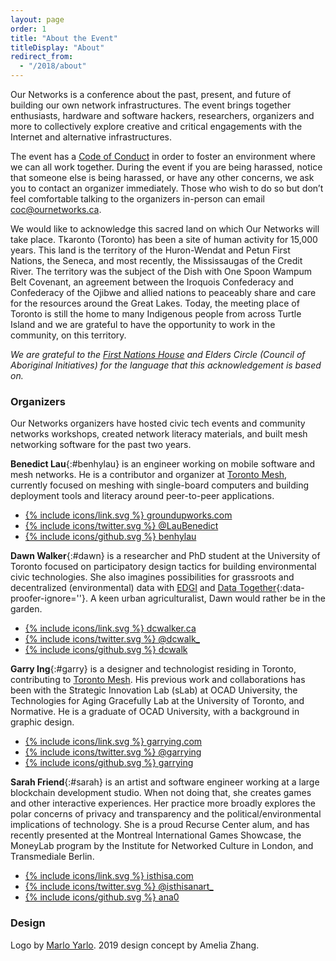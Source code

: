 ```yaml
---
layout: page
order: 1
title: "About the Event"
titleDisplay: "About"
redirect_from:
  - "/2018/about"
---
```


Our Networks is a conference about the past, present, and future of building our own network infrastructures. The event brings together enthusiasts, hardware and software hackers, researchers, organizers and more to collectively explore creative and critical engagements with the Internet and alternative infrastructures.

The event has a <a href="/code-of-conduct/">Code of Conduct</a> in order to foster an environment where we can all work together. During the event if you are being harassed, notice that someone else is being harassed, or have any other concerns, we ask you to contact an organizer immediately. Those who wish to do so but don’t feel comfortable talking to the organizers in-person can email [coc@ournetworks.ca](mailto:coc@ournetworks.ca).

We would like to acknowledge this sacred land on which Our Networks will take place. Tkaronto (Toronto) has been a site of human activity for 15,000 years. This land is the territory of the Huron-Wendat and Petun First Nations, the Seneca, and most recently, the Mississaugas of the Credit River. The territory was the subject of the Dish with One Spoon Wampum Belt Covenant, an agreement between the Iroquois Confederacy and Confederacy of the Ojibwe and allied nations to peaceably share and care for the resources around the Great Lakes. Today, the meeting place of Toronto is still the home to many Indigenous people from across Turtle Island and we are grateful to have the opportunity to work in the community, on this territory.

_We are grateful to the [First Nations House](https://www.studentlife.utoronto.ca/fnh) and Elders Circle (Council of Aboriginal Initiatives) for the language that this acknowledgement is based on._

###  Organizers

Our Networks organizers have hosted civic tech events and community networks workshops, created network literacy materials, and built mesh networking software for the past two years.

**Benedict Lau**{:#benhylau} is an engineer working on mobile software and mesh networks. He is a contributor and organizer at [Toronto Mesh](https://tomesh.net/), currently focused on meshing with single-board computers and building deployment tools and literacy around peer-to-peer applications.

<ul class="flex flex-wrap p-0 bio-sm-list">
 <li class="bio-sm-list-item"><a href="http://www.groundupworks.com/" target="_blank" rel="noopener" data-proofer-ignore>{% include icons/link.svg %}&nbsp;groundupworks.com </a></li>
 <li class="bio-sm-list-item"><a href="https://twitter.com/LauBenedict" target="_blank" rel="noopener">{% include icons/twitter.svg %}&nbsp;@LauBenedict</a></li>
 <li class="bio-sm-list-item"><a href="https://github.com/benhylau" target="_blank" rel="noopener">{% include icons/github.svg %}&nbsp;benhylau</a></li>
</ul>

**Dawn Walker**{:#dawn} is a researcher and PhD student at the University of Toronto focused on participatory design tactics for building environmental civic technologies. She also imagines possibilities for grassroots and decentralized (environmental) data with [EDGI](https://envirodatagov.org/) and [Data Together](https://datatogether.org/){:data-proofer-ignore=''}. A keen urban agriculturalist, Dawn would rather be in the garden.

<ul class="flex flex-wrap p-0 bio-sm-list">
  <li class="bio-sm-list-item"><a href="http://dcwalker.ca" target="_blank" rel="noopener">{% include icons/link.svg %}&nbsp;dcwalker.ca</a></li>
  <li class="bio-sm-list-item"><a href="https://twitter.com/dcwalk_" target="_blank" rel="noopener">{% include icons/twitter.svg %}&nbsp;@dcwalk_</a></li>
  <li class="bio-sm-list-item"><a href="https://github.com/dcwalk" target="_blank" rel="noopener">{% include icons/github.svg %}&nbsp;dcwalk</a></li>
</ul>

**Garry Ing**{:#garry} is a designer and technologist residing in Toronto, contributing to [Toronto Mesh](https://tomesh.net/). His previous work and collaborations has been with the Strategic Innovation Lab (sLab) at OCAD University, the Technologies for Aging Gracefully Lab at the University of Toronto, and Normative. He is a graduate of OCAD University, with a background in graphic design.

<ul class="flex flex-wrap p-0 bio-sm-list">
  <li class="bio-sm-list-item"><a href="https://garrying.com/" target="_blank" rel="noopener" data-proofer-ignore>{% include icons/link.svg %}&nbsp;garrying.com</a></li>
  <li class="bio-sm-list-item"><a href="https://twitter.com/garrying" target="_blank" rel="noopener">{% include icons/twitter.svg %}&nbsp;@garrying</a></li>
  <li class="bio-sm-list-item"><a href="https://github.com/garrying" target="_blank" rel="noopener">{% include icons/github.svg %}&nbsp;garrying</a></li>
</ul>

**Sarah Friend**{:#sarah} is an artist and software engineer working at a large blockchain development studio. When not doing that, she creates games and other interactive experiences. Her practice more broadly explores the polar concerns of privacy and transparency and the political/environmental implications of technology. She is a proud Recurse Center alum, and has recently presented at the Montreal International Games Showcase, the MoneyLab program by the Institute for Networked Culture in London, and Transmediale Berlin.

<ul class="flex flex-wrap p-0 bio-sm-list">
  <li class="bio-sm-list-item"><a href="https://isthisa.com/" target="_blank" rel="noopener">{% include icons/link.svg %}&nbsp;isthisa.com</a></li>
  <li class="bio-sm-list-item"><a href="https://twitter.com/isthisanart_" target="_blank" rel="noopener">{% include icons/twitter.svg %}&nbsp;@isthisanart_</a></li>
  <li class="bio-sm-list-item"><a href="https://github.com/ana0" target="_blank" rel="noopener">{% include icons/github.svg %}&nbsp;ana0</a></li>
</ul>

###  Design

Logo by [Marlo Yarlo](https://www.instagram.com/marloyarlo/). 2019 design concept by Amelia Zhang.
